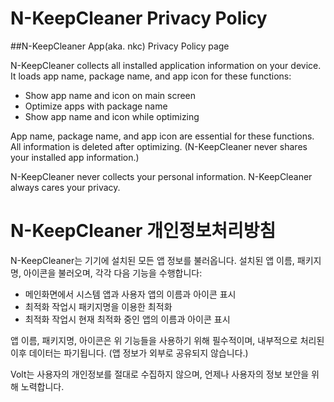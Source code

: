 # N-KeepCleaner Privacy Policy
##N-KeepCleaner App(aka. nkc) Privacy Policy page

N-KeepCleaner collects all installed application information on your device. It loads app name, package name, and app icon for these functions:

- Show app name and icon on main screen
- Optimize apps with package name
- Show app name and icon while optimizing

App name, package name, and app icon are essential for these functions. All information is deleted after optimizing. (N-KeepCleaner never shares your installed app information.)

N-KeepCleaner never collects your personal information. N-KeepCleaner always cares your privacy.


# N-KeepCleaner 개인정보처리방침
N-KeepCleaner는 기기에 설치된 모든 앱 정보를 불러옵니다. 설치된 앱 이름, 패키지명, 아이콘을 불러오며, 각각 다음 기능을 수행합니다:

- 메인화면에서 시스템 앱과 사용자 앱의 이름과 아이콘 표시
- 최적화 작업시 패키지명을 이용한 최적화
- 최적화 작업시 현재 최적화 중인 앱의 이름과 아이콘 표시

앱 이름, 패키지명, 아이콘은 위 기능들을 사용하기 위해 필수적이며, 내부적으로 처리된 이후 데이터는 파기됩니다. (앱 정보가 외부로 공유되지 않습니다.)

Volt는 사용자의 개인정보를 절대로 수집하지 않으며, 언제나 사용자의 정보 보안을 위해 노력합니다.
